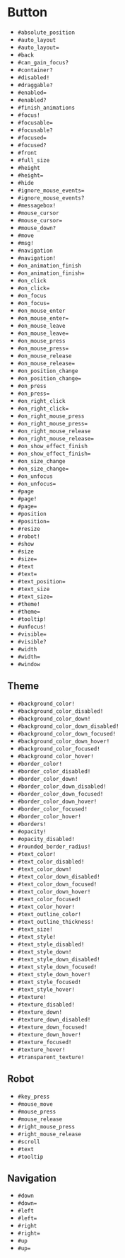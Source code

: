 Button
===
- `#absolute_position`
- `#auto_layout`
- `#auto_layout=`
- `#back`
- `#can_gain_focus?`
- `#container?`
- `#disabled!`
- `#draggable?`
- `#enabled=`
- `#enabled?`
- `#finish_animations`
- `#focus!`
- `#focusable=`
- `#focusable?`
- `#focused=`
- `#focused?`
- `#front`
- `#full_size`
- `#height`
- `#height=`
- `#hide`
- `#ignore_mouse_events=`
- `#ignore_mouse_events?`
- `#messagebox!`
- `#mouse_cursor`
- `#mouse_cursor=`
- `#mouse_down?`
- `#move`
- `#msg!`
- `#navigation`
- `#navigation!`
- `#on_animation_finish`
- `#on_animation_finish=`
- `#on_click`
- `#on_click=`
- `#on_focus`
- `#on_focus=`
- `#on_mouse_enter`
- `#on_mouse_enter=`
- `#on_mouse_leave`
- `#on_mouse_leave=`
- `#on_mouse_press`
- `#on_mouse_press=`
- `#on_mouse_release`
- `#on_mouse_release=`
- `#on_position_change`
- `#on_position_change=`
- `#on_press`
- `#on_press=`
- `#on_right_click`
- `#on_right_click=`
- `#on_right_mouse_press`
- `#on_right_mouse_press=`
- `#on_right_mouse_release`
- `#on_right_mouse_release=`
- `#on_show_effect_finish`
- `#on_show_effect_finish=`
- `#on_size_change`
- `#on_size_change=`
- `#on_unfocus`
- `#on_unfocus=`
- `#page`
- `#page!`
- `#page=`
- `#position`
- `#position=`
- `#resize`
- `#robot!`
- `#show`
- `#size`
- `#size=`
- `#text`
- `#text=`
- `#text_position=`
- `#text_size`
- `#text_size=`
- `#theme!`
- `#theme=`
- `#tooltip!`
- `#unfocus!`
- `#visible=`
- `#visible?`
- `#width`
- `#width=`
- `#window`
## Theme
- `#background_color!`
- `#background_color_disabled!`
- `#background_color_down!`
- `#background_color_down_disabled!`
- `#background_color_down_focused!`
- `#background_color_down_hover!`
- `#background_color_focused!`
- `#background_color_hover!`
- `#border_color!`
- `#border_color_disabled!`
- `#border_color_down!`
- `#border_color_down_disabled!`
- `#border_color_down_focused!`
- `#border_color_down_hover!`
- `#border_color_focused!`
- `#border_color_hover!`
- `#borders!`
- `#opacity!`
- `#opacity_disabled!`
- `#rounded_border_radius!`
- `#text_color!`
- `#text_color_disabled!`
- `#text_color_down!`
- `#text_color_down_disabled!`
- `#text_color_down_focused!`
- `#text_color_down_hover!`
- `#text_color_focused!`
- `#text_color_hover!`
- `#text_outline_color!`
- `#text_outline_thickness!`
- `#text_size!`
- `#text_style!`
- `#text_style_disabled!`
- `#text_style_down!`
- `#text_style_down_disabled!`
- `#text_style_down_focused!`
- `#text_style_down_hover!`
- `#text_style_focused!`
- `#text_style_hover!`
- `#texture!`
- `#texture_disabled!`
- `#texture_down!`
- `#texture_down_disabled!`
- `#texture_down_focused!`
- `#texture_down_hover!`
- `#texture_focused!`
- `#texture_hover!`
- `#transparent_texture!`
## Robot
- `#key_press`
- `#mouse_move`
- `#mouse_press`
- `#mouse_release`
- `#right_mouse_press`
- `#right_mouse_release`
- `#scroll`
- `#text`
- `#tooltip`
## Navigation
- `#down`
- `#down=`
- `#left`
- `#left=`
- `#right`
- `#right=`
- `#up`
- `#up=`
